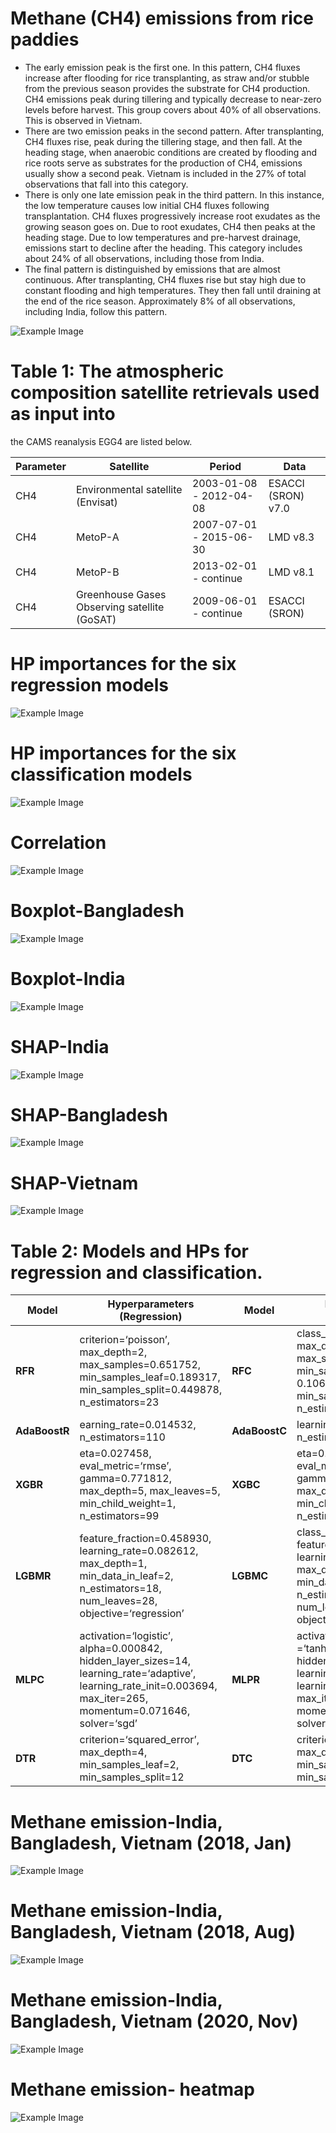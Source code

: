 # Methane (CH4) emissions from rice paddies

- The early emission peak is the first one. In this pattern,
CH4 fluxes increase after flooding for rice transplanting, as straw and/or stubble from the previous season provides the substrate for CH4 production.
CH4 emissions peak during tillering and typically decrease to near-zero levels before harvest. This group covers about 40% of all observations. This is observed in
Vietnam.
- There are two emission peaks in the second pattern. After transplanting, CH4 fluxes rise, peak during the tillering stage, and then fall. At the heading stage,
when anaerobic conditions are created by flooding and rice roots serve as substrates for the production of CH4, emissions usually show a second peak. Vietnam
is included in the 27% of total observations that fall into this category.
- There is only one late emission peak in the third pattern. In this instance, the low temperature causes low initial CH4 fluxes following transplantation. CH4
fluxes progressively increase root exudates as the growing season goes on. Due to root exudates, CH4 then peaks at the heading stage. Due to low temperatures
and pre-harvest drainage, emissions start to decline after the heading. This category includes about 24% of all observations, including those from India.
- The final pattern is distinguished by emissions that are almost continuous. After transplanting, CH4 fluxes rise but stay high due to constant flooding and high
temperatures. They then fall until draining at the end of the rice season. Approximately 8% of all observations, including India, follow this pattern.



![Example Image](image/Local-explanations.png)

# Table 1: The atmospheric composition satellite retrievals used as input into
the CAMS reanalysis EGG4 are listed below.

| Parameter      | Satellite         | Period     | Data   |
|----------------|-------------------|------------|--------|
| CH4            | Environmental satellite (Envisat)          | 2003-01-08  - 2012-04-08     | ESACCI (SRON) v7.0|
| CH4            | MetoP-A          | 2007-07-01 - 2015-06-30       | LMD v8.3    | 
| CH4            | MetoP-B          | 2013-02-01 - continue      | LMD v8.1   |
| CH4             | Greenhouse Gases Observing satellite (GoSAT) |2009-06-01 - continue | ESACCI (SRON)|

# HP importances for the six regression models
![Example Image](image/CH4-HP-Regression.png)


# HP importances for the six classification models
![Example Image](image/CH4-HP-Classification.png)

# Correlation
![Example Image](image/Correlation.png)

# Boxplot-Bangladesh
![Example Image](image/Box-plots-Bangladesh.png)

# Boxplot-India
![Example Image](image/Box-plots-India.jpg)


# SHAP-India
![Example Image](image/CH4-SHAP-I.jpg)

# SHAP-Bangladesh
![Example Image](image/CH4-SHAP-B.jpg)

# SHAP-Vietnam
![Example Image](image/CH4-SHAP-V.jpg)

# Table 2: Models and HPs for regression and classification.

| Model       | Hyperparameters (Regression)                            |  Model    | Hyperparameters (Classification)           |             
|-------------|----------------------------------------------------------|-----------|--------------------------------------------------|
| **RFR**      | criterion=‘poisson’, max_depth=2, max_samples=0.651752, min_samples_leaf=0.189317, min_samples_split=0.449878, n_estimators=23 | **RFC** | class_weight=‘balanced’, max_depth=4, max_samples=0.920910, min_samples_leaf= 0.1060876, min_samples_split=0.223397, n_estimators=43 |
| **AdaBoostR**| earning_rate=0.014532, n_estimators=110  |  **AdaBoostC** | learning_rate= 1.562151, n_estimators=48|  
| **XGBR**    | eta=0.027458, eval_metric=‘rmse’, gamma=0.771812, max_depth=5, max_leaves=5, min_child_weight=1, n_estimators=99 | **XGBC**    | eta=0.320501, eval_metric=‘auc’, gamma=0.437727, max_depth=2, max_leaves=2, min_child_weight=5, n_estimators=27 |                                                                                            |
| **LGBMR**    | feature_fraction=0.458930, learning_rate=0.082612, max_depth=1, min_data_in_leaf=2, n_estimators=18, num_leaves=28, objective=‘regression’ | **LGBMC** | class_weight=‘balanced’, feature_fraction=0.489883, learning_rate=0.614967, max_depth=5, min_data_in_leaf=82, n_estimators=81, num_leaves=34, objective=‘binary’ |
| **MLPC**  | activation=‘logistic’, alpha=0.000842, hidden_layer_sizes=14, learning_rate=‘adaptive’, learning_rate_init=0.003694, max_iter=265, momentum=0.071646, solver=‘sgd’ | **MLPR** | activation =‘tanh’,alpha=0.000544, hidden_layer_sizes=9, learning_rate=‘invscaling’, learning_rate_init=0.007015, max_iter=486, momentum=0.994338, solver=‘lbfgs’ |
| **DTR** | criterion=‘squared_error’, max_depth=4, min_samples_leaf=2, min_samples_split=12 | **DTC** | criterion=‘entropy’, max_depth=3, min_samples_leaf=9, min_samples_split=13|

# Methane emission-India, Bangladesh, Vietnam (2018, Jan)
![Example Image](image/web-1.png)

# Methane emission-India, Bangladesh, Vietnam (2018, Aug)
![Example Image](image/web-2.png)

# Methane emission-India, Bangladesh, Vietnam (2020, Nov)
![Example Image](image/web-3.png)

# Methane emission- heatmap
![Example Image](image/Heatmap.png)




